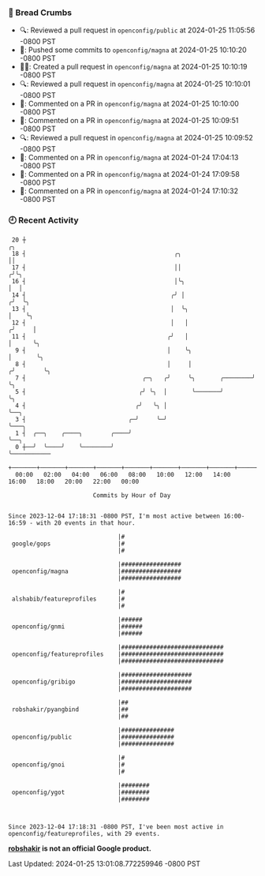 ### 🍞 Bread Crumbs

 * 🔍: Reviewed a pull request in  `openconfig/public` at 2024-01-25 11:05:56 -0800 PST
 * 🚢: Pushed some commits to `openconfig/magna` at 2024-01-25 10:10:20 -0800 PST
 * ✍🏼: Created a pull request in `openconfig/magna` at 2024-01-25 10:10:19 -0800 PST
 * 🔍: Reviewed a pull request in  `openconfig/magna` at 2024-01-25 10:10:01 -0800 PST
 * 💬: Commented on a PR in  `openconfig/magna` at 2024-01-25 10:10:00 -0800 PST
 * 💬: Commented on a PR in  `openconfig/magna` at 2024-01-25 10:09:51 -0800 PST
 * 🔍: Reviewed a pull request in  `openconfig/magna` at 2024-01-25 10:09:52 -0800 PST
 * 💬: Commented on a PR in  `openconfig/magna` at 2024-01-24 17:04:13 -0800 PST
 * 💬: Commented on a PR in  `openconfig/magna` at 2024-01-24 17:09:58 -0800 PST
 * 💬: Commented on a PR in  `openconfig/magna` at 2024-01-24 17:10:32 -0800 PST

### 🕘 Recent Activity
```
 20 ┼                                                                    ╭╮
 18 ┤                                          ╭╮                        ││
 17 ┤                                          ││                       ╭╯╰╮
 16 ┤                                          │╰╮                      │  │
 14 ┤                                         ╭╯ │                     ╭╯  ╰╮
 13 ┤                                         │  ╰╮                    │    ╰╮
 12 ┤                                         │   │                   ╭╯     │
 11 ┤                                        ╭╯   │                   │      ╰╮
  9 ┤                                        │    ╰╮                  │       ╰╮
  8 ┤                                        │     │                 ╭╯        ╰╮
  7 ┤                                 ╭─╮   ╭╯     ╰╮       ╭────────╯          ╰╮
  5 ┤                                ╭╯ ╰╮  │       ╰───────╯                    ╰╮
  4 ┤                               ╭╯   ╰╮ │                                     ╰──╮
  3 ┤                             ╭─╯     ╰─╯                                        ╰───╮
  1 ┤  ╭──╮    ╭────╮        ╭────╯                                                      ╰──╮
  0 ┼──╯  ╰────╯    ╰────────╯                                                              ╰───────────
    +───────+───────+───────+───────+───────+───────+───────+───────+───────+───────+───────+───────+────
  00:00   02:00   04:00   06:00   08:00   10:00   12:00   14:00   16:00   18:00   20:00   22:00   00:00   

						Commits by Hour of Day


Since 2023-12-04 17:18:31 -0800 PST, I'm most active between 16:00-16:59 - with 20 events in that hour.

```



```
                               |#
 google/gops                   |#
                               |#

                               |#################
 openconfig/magna              |#################
                               |#################

                               |#
 alshabib/featureprofiles      |#
                               |#

                               |######
 openconfig/gnmi               |######
                               |######

                               |#############################
 openconfig/featureprofiles    |#############################
                               |#############################

                               |####################
 openconfig/gribigo            |####################
                               |####################

                               |##
 robshakir/pyangbind           |##
                               |##

                               |###############
 openconfig/public             |###############
                               |###############

                               |#
 openconfig/gnoi               |#
                               |#

                               |########
 openconfig/ygot               |########
                               |########



Since 2023-12-04 17:18:31 -0800 PST, I've been most active in openconfig/featureprofiles, with 29 events.

```
**[robshakir](mailto:robjs@google.com) is not an official Google product.**  


Last Updated: 2024-01-25 13:01:08.772259946 -0800 PST

